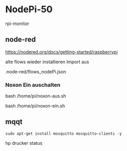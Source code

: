 # NodePi-50

rpi-monitor

## node-red

<https://nodered.org/docs/getting-started/raspberrypi>

alte flows wieder installieren
Import aus

.node-red/flows_nodePi.json





### Noxon Ein auschalten

bash /home/pi/noxon-aus.sh

bash /home/pi/noxon-ein.sh


## mqqt

  
    sudo apt-get install mosquitto mosquitto-clients -y
    


hp drucker status
